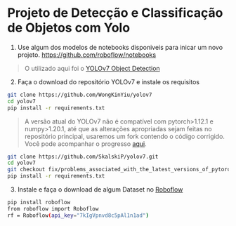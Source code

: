 # Projeto de Detecção e Classificação de Objetos com Yolo


1. Use algum dos modelos de notebooks disponiveis para inicar um novo projeto.
https://github.com/roboflow/notebooks 
> O utilizado aqui foi o [YOLOv7 Object Detection](https://github.com/roboflow/notebooks#:~:text=YOLOv8%20Classification-,YOLOv7%20Object%20Detection,-YOLOv7%20Instance%20Segmentation)

2. Faça o download do repositório YOLOv7 e instale os requisitos
~~~bash
git clone https://github.com/WongKinYiu/yolov7
cd yolov7
pip install -r requirements.txt
~~~
> A versão atual do YOLOv7 não é compatível com pytorch>1.12.1 e numpy>1.20.1, 
até que as alterações apropriadas sejam feitas no repositório principal, usaremos um fork contendo o código corrigido. Você pode acompanhar o progresso [aqui](https://github.com/roboflow/notebooks/issues/27). 

~~~bash
git clone https://github.com/SkalskiP/yolov7.git
cd yolov7
git checkout fix/problems_associated_with_the_latest_versions_of_pytorch_and_numpy
pip install -r requirements.txt
~~~

3. Instale e faça o download de algum Dataset no [Roboflow](https://universe.roboflow.com/)
~~~bash
pip install roboflow
from roboflow import Roboflow
rf = Roboflow(api_key="7kIgVpnvd8c5pAl1n1ad")
~~~